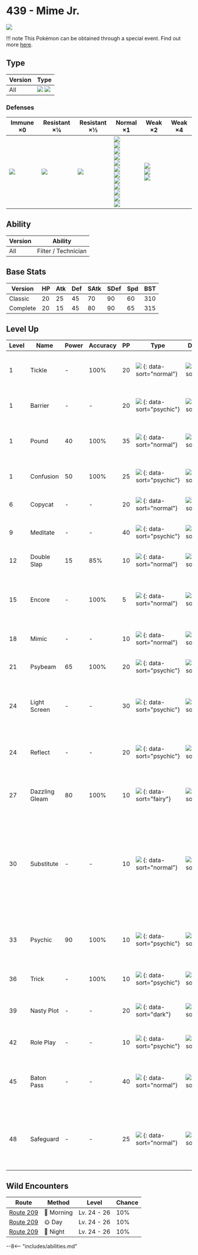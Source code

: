 # 439 - Mime Jr.
![][439]

!!! note
    This Pokémon can be obtained through a special event. Find out more [here](../../special_events/#baby-pokemon-egg-gift).

## Type

Version | Type
---     | ---
All     | ![][psychic]  ![][fairy]

### Defenses

Immune ×0       | Resistant ×¼      | Resistant ×½     | Normal ×1                                                                                                                                                               | Weak ×2                                     | Weak ×4
---             | ---               | ---              | ---                                                                                                                                                                     | ---                                         | ---
![][dragon]<br> | ![][fighting]<br> | ![][psychic]<br> | ![][normal]<br>![][flying]<br>![][ground]<br>![][rock]<br>![][bug]<br>![][fire]<br>![][water]<br>![][grass]<br>![][electric]<br>![][ice]<br>![][dark]<br>![][fairy]<br> | ![][poison]<br>![][ghost]<br>![][steel]<br> | &nbsp;

## Ability

Version | Ability
---     | ---
All     | Filter / Technician

## Base Stats

Version  | HP  | Atk | Def | SAtk | SDef | Spd | BST
---      | --- | --- | --- | ---  | ---  | --- | ---
Classic  | 20  | 25  | 45  | 70   | 90   | 60  | 310
Complete | 20  | 15  | 45  | 80   | 90   | 65  | 315

## Level Up

Level | Name           | Power | Accuracy | PP  | Type                                 | Damage Class                           | Description
---   | ---            | ---   | ---      | --- | ---                                  | ---                                    | ---
1     | Tickle         | -     | 100%     | 20  | ![][normal] {: data-sort="normal"}   | ![][status] {: data-sort="status"}     | Lowers the target's Attack and Defense by one stage.
1     | Barrier        | -     | -        | 20  | ![][psychic] {: data-sort="psychic"} | ![][status] {: data-sort="status"}     | Raises the user's Defense by two stages.
1     | Pound          | 40    | 100%     | 35  | ![][normal] {: data-sort="normal"}   | ![][physical] {: data-sort="physical"} | Inflicts regular damage with no additional effect.
1     | Confusion      | 50    | 100%     | 25  | ![][psychic] {: data-sort="psychic"} | ![][special] {: data-sort="special"}   | Has a 10% chance to confuse the target.
6     | Copycat        | -     | -        | 20  | ![][normal] {: data-sort="normal"}   | ![][status] {: data-sort="status"}     | Uses the target's last used move.
9     | Meditate       | -     | -        | 40  | ![][psychic] {: data-sort="psychic"} | ![][status] {: data-sort="status"}     | Raises the user's Attack by one stage.
12    | Double Slap    | 15    | 85%      | 10  | ![][normal] {: data-sort="normal"}   | ![][physical] {: data-sort="physical"} | Hits 2-5 times in one turn.
15    | Encore         | -     | 100%     | 5   | ![][normal] {: data-sort="normal"}   | ![][status] {: data-sort="status"}     | Forces the target to repeat its last used move every turn for 2 to 6 turns.
18    | Mimic          | -     | -        | 10  | ![][normal] {: data-sort="normal"}   | ![][status] {: data-sort="status"}     | Copies the target's last used move.
21    | Psybeam        | 65    | 100%     | 20  | ![][psychic] {: data-sort="psychic"} | ![][special] {: data-sort="special"}   | Has a 10% chance to confuse the target.
24    | Light Screen   | -     | -        | 30  | ![][psychic] {: data-sort="psychic"} | ![][status] {: data-sort="status"}     | Reduces damage from special attacks by 50% for five turns.
24    | Reflect        | -     | -        | 20  | ![][psychic] {: data-sort="psychic"} | ![][status] {: data-sort="status"}     | Reduces damage from physical attacks by half.
27    | Dazzling Gleam | 80    | 100%     | 10  | ![][fairy] {: data-sort="fairy"}     | ![][special] {: data-sort="special"}   | Inflicts regular damage with no additional effect.
30    | Substitute     | -     | -        | 10  | ![][normal] {: data-sort="normal"}   | ![][status] {: data-sort="status"}     | Transfers 1/4 of the user's max HP into a doll, protecting the user from further damage or status changes until it breaks.
33    | Psychic        | 90    | 100%     | 10  | ![][psychic] {: data-sort="psychic"} | ![][special] {: data-sort="special"}   | Has a 10% chance to lower the target's Special Defense by one stage.
36    | Trick          | -     | 100%     | 10  | ![][psychic] {: data-sort="psychic"} | ![][status] {: data-sort="status"}     | User and target swap items.
39    | Nasty Plot     | -     | -        | 20  | ![][dark] {: data-sort="dark"}       | ![][status] {: data-sort="status"}     | Raises the user's Special Attack by two stages.
42    | Role Play      | -     | -        | 10  | ![][psychic] {: data-sort="psychic"} | ![][status] {: data-sort="status"}     | Copies the target's ability.
45    | Baton Pass     | -     | -        | 40  | ![][normal] {: data-sort="normal"}   | ![][status] {: data-sort="status"}     | Allows the trainer to switch out the user and pass effects along to its replacement.
48    | Safeguard      | -     | -        | 25  | ![][normal] {: data-sort="normal"}   | ![][status] {: data-sort="status"}     | Protects the user's field from major status ailments and confusion for five turns.

## Wild Encounters

Route       | Method    | Level       | Chance
---         | ---       | ---         | ---
[Route 209] | 🌅 Morning | Lv. 24 - 26 | 10%
[Route 209] | 🌞 Day     | Lv. 24 - 26 | 10%
[Route 209] | 🌙 Night   | Lv. 24 - 26 | 10%

--8<-- "includes/abilities.md"

[439]: ../img/pokemon/439.png
[normal]: ../img/types/normal.png
[fire]: ../img/types/fire.png
[fighting]: ../img/types/fighting.png
[water]: ../img/types/water.png
[flying]: ../img/types/flying.png
[grass]: ../img/types/grass.png
[poison]: ../img/types/poison.png
[electric]: ../img/types/electric.png
[ground]: ../img/types/ground.png
[psychic]: ../img/types/psychic.png
[rock]: ../img/types/rock.png
[ice]: ../img/types/ice.png
[bug]: ../img/types/bug.png
[dragon]: ../img/types/dragon.png
[ghost]: ../img/types/ghost.png
[dark]: ../img/types/dark.png
[steel]: ../img/types/steel.png
[fairy]: ../img/types/fairy.png
[physical]: ../img/types/physical.png
[special]: ../img/types/special.png
[status]: ../img/types/status.png
[Route 209]: ../../wild_pokemon/route_209/
